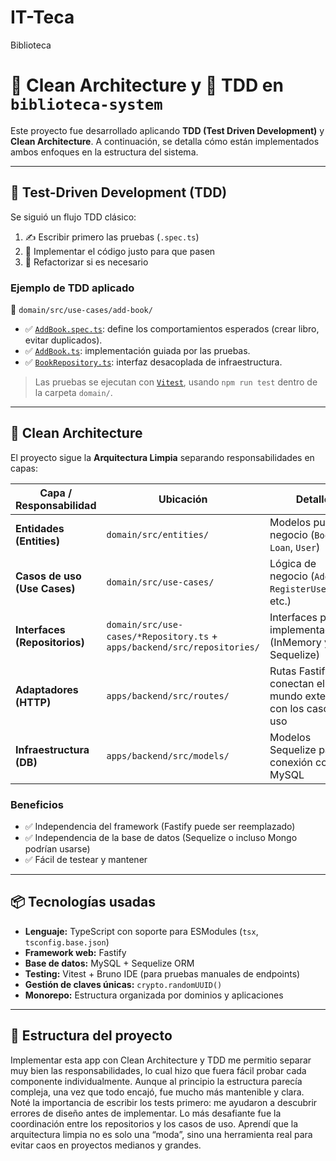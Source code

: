 # IT-Teca
Biblioteca



# 🧱 Clean Architecture y 🧪 TDD en `biblioteca-system`

Este proyecto fue desarrollado aplicando **TDD (Test Driven Development)** y **Clean Architecture**. A continuación, se detalla cómo están implementados ambos enfoques en la estructura del sistema.

---

## 🧪 Test-Driven Development (TDD)

Se siguió un flujo TDD clásico:

1. ✍️ Escribir primero las pruebas (`.spec.ts`)
2. 🔧 Implementar el código justo para que pasen
3. 🧹 Refactorizar si es necesario

### Ejemplo de TDD aplicado

📁 `domain/src/use-cases/add-book/`

- ✅ [`AddBook.spec.ts`](domain/src/use-cases/add-book/AddBook.spec.ts): define los comportamientos esperados (crear libro, evitar duplicados).
- ✅ [`AddBook.ts`](domain/src/use-cases/add-book/AddBook.ts): implementación guiada por las pruebas.
- ✅ [`BookRepository.ts`](domain/src/use-cases/add-book/BookRepository.ts): interfaz desacoplada de infraestructura.

> Las pruebas se ejecutan con [`Vitest`](https://vitest.dev/), usando `npm run test` dentro de la carpeta `domain/`.

---

## 🧱 Clean Architecture

El proyecto sigue la **Arquitectura Limpia** separando responsabilidades en capas:

| Capa / Responsabilidad       | Ubicación                                                               | Detalle                                                                 |
|-----------------------------|--------------------------------------------------------------------------|------------------------------------------------------------------------|
| **Entidades (Entities)**    | `domain/src/entities/`                                                  | Modelos puros de negocio (`Book`, `Loan`, `User`)                      |
| **Casos de uso (Use Cases)**| `domain/src/use-cases/`                                                | Lógica de negocio (`AddBook`, `RegisterUser`, etc.)                    |
| **Interfaces (Repositorios)**| `domain/src/use-cases/*Repository.ts` + `apps/backend/src/repositories/`| Interfaces puras e implementaciones (InMemory y Sequelize)             |
| **Adaptadores (HTTP)**      | `apps/backend/src/routes/`                                              | Rutas Fastify que conectan el mundo externo con los casos de uso       |
| **Infraestructura (DB)**    | `apps/backend/src/models/`                                              | Modelos Sequelize para conexión con MySQL                              |

### Beneficios

- ✅ Independencia del framework (Fastify puede ser reemplazado)
- ✅ Independencia de la base de datos (Sequelize o incluso Mongo podrían usarse)
- ✅ Fácil de testear y mantener

---

## 📦 Tecnologías usadas

- **Lenguaje:** TypeScript con soporte para ESModules (`tsx`, `tsconfig.base.json`)
- **Framework web:** Fastify
- **Base de datos:** MySQL + Sequelize ORM
- **Testing:** Vitest + Bruno IDE (para pruebas manuales de endpoints)
- **Gestión de claves únicas:** `crypto.randomUUID()`
- **Monorepo:** Estructura organizada por dominios y aplicaciones

---

## 📁 Estructura del proyecto



Implementar esta app con Clean Architecture y TDD me permitio separar muy bien las responsabilidades, lo cual hizo que fuera fácil probar cada componente individualmente. Aunque al principio la estructura parecía compleja, una vez que todo encajó, fue mucho más mantenible y clara. Noté la importancia de escribir los tests primero: me ayudaron a descubrir errores de diseño antes de implementar. Lo más desafiante fue la coordinación entre los repositorios y los casos de uso. Aprendí que la arquitectura limpia no es solo una “moda”, sino una herramienta real para evitar caos en proyectos medianos y grandes.

